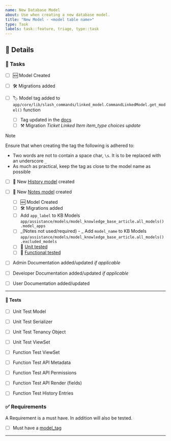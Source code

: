 ```yaml
---
name: New Database Model
about: Use when creating a new database model.
title: "New Model - <model table name>"
type: Task
labels: task::feature, triage, type::task
---
```


<!-- Add an intro -->


<!-- describe a use case if not covered in intro -->


## 📝 Details
<!-- 

Describe in detail the following:

- New model field
    - if foreign key field, what it's name will be or if it's not to be linked ensure specified and coded with `related_name = '+' to disable the link`. 
- How the UI will work, be layed out, new ui features etc
- custom permissions if required

-->


### 🚧 Tasks

<!-- Don't remove tasks strike them out. use `~~` before and after the item. i.e. `- ~~[ ] Model Created~~` note: don't include the list dash-->

- [ ] 🆕 Model Created

- [ ] 🛠️ Migrations added

- [ ] 🏷️ Model tag added to `app/core/lib/slash_commands/linked_model.CommandLinkedModel.get_model()` function

    - [ ] Tag updated in the [docs](https://nofusscomputing.com/projects/centurion_erp/user/core/markdown/#model-reference)
    - [ ] ⚒️ Migration _Ticket Linked Item item_type choices update_

>[!note]
> Ensure that when creating the tag the following is adhered to:
> - Two words are not to contain a space char, `\s`. It is to be replaced with an underscore `_`
> - As much as practical, keep the tag as close to the model name as possible

- [ ] 📝 New [History model](https://nofusscomputing.com/projects/centurion_erp/development/core/model_history/) created 

- [ ] 📓 New [Notes model](https://nofusscomputing.com/projects/centurion_erp/development/core/model_notes/) created 
    - [ ] 🆕 Model Created
    - [ ] 🛠️ Migrations added
    - [ ] Add `app_label` to KB Models `app/assistance/models/model_knowledge_base_article.all_models().model_apps`
    - [ ] _(Notes not used/required) - _ Add `model_name` to KB Models `app/assistance/models/model_knowledge_base_article.all_models().excluded_models`
    - [ ] 🧪 [Unit tested](https://nofusscomputing.com/projects/centurion_erp/development/core/model_notes/#testing)
    - [ ] 🧪 [Functional tested](https://nofusscomputing.com/projects/centurion_erp/development/core/model_notes/#testing)

- [ ] Admin Documentation added/updated _if applicable_
- [ ] Developer Documentation added/updated _if applicable_
- [ ] User Documentation added/updated

---

<!-- Add additional tasks here and as a check box list -->



#### 🧪 Tests

- [ ] Unit Test Model
- [ ] Unit Test Serializer
- [ ] Unit Test Tenancy Object
- [ ] Unit Test ViewSet
- [ ] Function Test ViewSet
- [ ] Function Test API Metadata
- [ ] Function Test API Permissions
- [ ] Function Test API Render (fields)
- [ ] Function Test History Entries


### ✅ Requirements

A Requirement is a must have. In addition will also be tested.

- [ ] Must have a [model_tag](https://nofusscomputing.com/projects/centurion_erp/user/core/markdown/#model-reference)

---

<!-- Add additional requirement here and as a check box list -->
